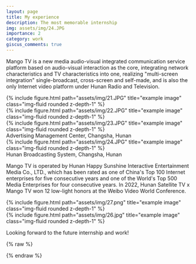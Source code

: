 ```yaml
---
layout: page
title: My experience
description: The most memorable internship
img: assets/img/24.JPG
importance: 2
category: work
giscus_comments: true
---
```


Mango TV is a new media audio-visual integrated communication service platform based on audio-visual interaction as the core, integrating network characteristics and TV characteristics into one, realizing "multi-screen integration" single-broadcast, cross-screen and self-made, and is also the only Internet video platform under Hunan Radio and Television.

<div class="row">
    <div class="col-sm mt-3 mt-md-0">
        {% include figure.html path="assets/img/21.JPG" title="example image" class="img-fluid rounded z-depth-1" %}
    </div>
    <div class="col-sm mt-3 mt-md-0">
        {% include figure.html path="assets/img/22.JPG" title="example image" class="img-fluid rounded z-depth-1" %}
    </div>
    <div class="col-sm mt-3 mt-md-0">
        {% include figure.html path="assets/img/23.JPG" title="example image" class="img-fluid rounded z-depth-1" %}
    </div>
</div>
<div class="caption">
    Advertising Management Center, Changsha, Hunan
</div>
<div class="row">
    <div class="col-sm mt-3 mt-md-0">
        {% include figure.html path="assets/img/24.JPG" title="example image" class="img-fluid rounded z-depth-1" %}
    </div>
</div>
<div class="caption">
    Hunan Broadcasting System, Changsha, Hunan
</div>

Mango TV is operated by Hunan Happy Sunshine Interactive Entertainment Media Co., LTD., which has been rated as one of China's Top 100 Internet enterprises for five consecutive years and one of the World's Top 500 Media Enterprises for four consecutive years. In 2022, Hunan Satellite TV x Mango TV won 12 low-light honors at the Weibo Video World Conference.


<div class="row justify-content-sm-center">
    <div class="col-sm-8 mt-3 mt-md-0">
        {% include figure.html path="assets/img/27.png" title="example image" class="img-fluid rounded z-depth-1" %}
    </div>
    <div class="col-sm-4 mt-3 mt-md-0">
        {% include figure.html path="assets/img/26.jpg" title="example image" class="img-fluid rounded z-depth-1" %}
    </div>
</div>
<div class="caption">
</div>

Looking forward to the future internship and work!

{% raw %}

{% endraw %}
